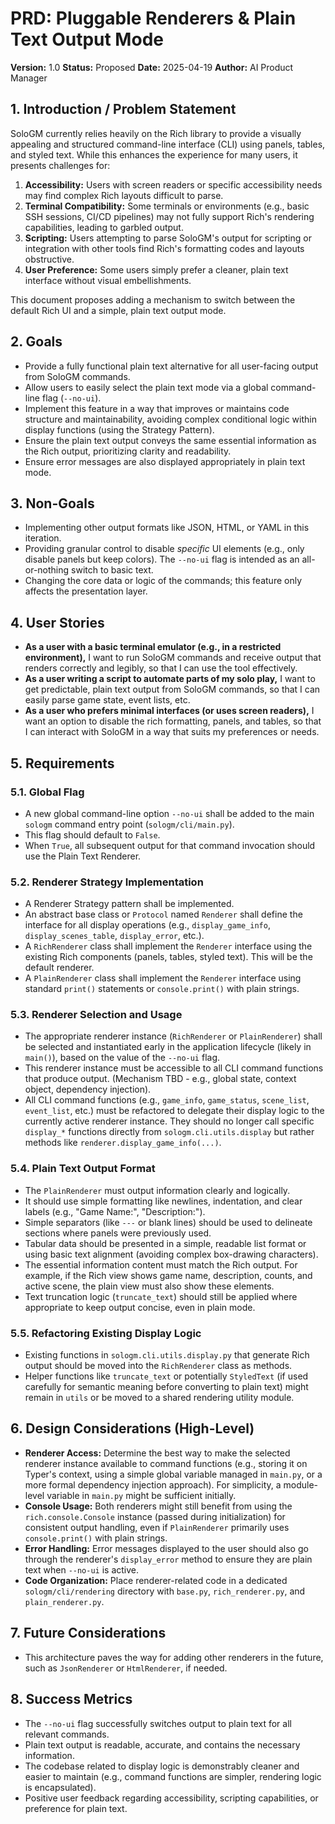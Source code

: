 # PRD: Pluggable Renderers & Plain Text Output Mode

**Version:** 1.0
**Status:** Proposed
**Date:** 2025-04-19
**Author:** AI Product Manager

## 1. Introduction / Problem Statement

SoloGM currently relies heavily on the Rich library to provide a visually appealing and structured command-line interface (CLI) using panels, tables, and styled text. While this enhances the experience for many users, it presents challenges for:

1.  **Accessibility:** Users with screen readers or specific accessibility needs may find complex Rich layouts difficult to parse.
2.  **Terminal Compatibility:** Some terminals or environments (e.g., basic SSH sessions, CI/CD pipelines) may not fully support Rich's rendering capabilities, leading to garbled output.
3.  **Scripting:** Users attempting to parse SoloGM's output for scripting or integration with other tools find Rich's formatting codes and layouts obstructive.
4.  **User Preference:** Some users simply prefer a cleaner, plain text interface without visual embellishments.

This document proposes adding a mechanism to switch between the default Rich UI and a simple, plain text output mode.

## 2. Goals

*   Provide a fully functional plain text alternative for all user-facing output from SoloGM commands.
*   Allow users to easily select the plain text mode via a global command-line flag (`--no-ui`).
*   Implement this feature in a way that improves or maintains code structure and maintainability, avoiding complex conditional logic within display functions (using the Strategy Pattern).
*   Ensure the plain text output conveys the same essential information as the Rich output, prioritizing clarity and readability.
*   Ensure error messages are also displayed appropriately in plain text mode.

## 3. Non-Goals

*   Implementing other output formats like JSON, HTML, or YAML in this iteration.
*   Providing granular control to disable *specific* UI elements (e.g., only disable panels but keep colors). The `--no-ui` flag is intended as an all-or-nothing switch to basic text.
*   Changing the core data or logic of the commands; this feature only affects the presentation layer.

## 4. User Stories

*   **As a user with a basic terminal emulator (e.g., in a restricted environment),** I want to run SoloGM commands and receive output that renders correctly and legibly, so that I can use the tool effectively.
*   **As a user writing a script to automate parts of my solo play,** I want to get predictable, plain text output from SoloGM commands, so that I can easily parse game state, event lists, etc.
*   **As a user who prefers minimal interfaces (or uses screen readers),** I want an option to disable the rich formatting, panels, and tables, so that I can interact with SoloGM in a way that suits my preferences or needs.

## 5. Requirements

### 5.1. Global Flag

*   A new global command-line option `--no-ui` shall be added to the main `sologm` command entry point (`sologm/cli/main.py`).
*   This flag should default to `False`.
*   When `True`, all subsequent output for that command invocation should use the Plain Text Renderer.

### 5.2. Renderer Strategy Implementation

*   A Renderer Strategy pattern shall be implemented.
*   An abstract base class or `Protocol` named `Renderer` shall define the interface for all display operations (e.g., `display_game_info`, `display_scenes_table`, `display_error`, etc.).
*   A `RichRenderer` class shall implement the `Renderer` interface using the existing Rich components (panels, tables, styled text). This will be the default renderer.
*   A `PlainRenderer` class shall implement the `Renderer` interface using standard `print()` statements or `console.print()` with plain strings.

### 5.3. Renderer Selection and Usage

*   The appropriate renderer instance (`RichRenderer` or `PlainRenderer`) shall be selected and instantiated early in the application lifecycle (likely in `main()`), based on the value of the `--no-ui` flag.
*   This renderer instance must be accessible to all CLI command functions that produce output. (Mechanism TBD - e.g., global state, context object, dependency injection).
*   All CLI command functions (e.g., `game_info`, `game_status`, `scene_list`, `event_list`, etc.) must be refactored to delegate their display logic to the currently active renderer instance. They should no longer call specific `display_*` functions directly from `sologm.cli.utils.display` but rather methods like `renderer.display_game_info(...)`.

### 5.4. Plain Text Output Format

*   The `PlainRenderer` must output information clearly and logically.
*   It should use simple formatting like newlines, indentation, and clear labels (e.g., "Game Name:", "Description:").
*   Simple separators (like `---` or blank lines) should be used to delineate sections where panels were previously used.
*   Tabular data should be presented in a simple, readable list format or using basic text alignment (avoiding complex box-drawing characters).
*   The essential information content must match the Rich output. For example, if the Rich view shows game name, description, counts, and active scene, the plain view must also show these elements.
*   Text truncation logic (`truncate_text`) should still be applied where appropriate to keep output concise, even in plain mode.

### 5.5. Refactoring Existing Display Logic

*   Existing functions in `sologm.cli.utils.display.py` that generate Rich output should be moved into the `RichRenderer` class as methods.
*   Helper functions like `truncate_text` or potentially `StyledText` (if used carefully for semantic meaning before converting to plain text) might remain in `utils` or be moved to a shared rendering utility module.

## 6. Design Considerations (High-Level)

*   **Renderer Access:** Determine the best way to make the selected renderer instance available to command functions (e.g., storing it on Typer's context, using a simple global variable managed in `main.py`, or a more formal dependency injection approach). For simplicity, a module-level variable in `main.py` might be sufficient initially.
*   **Console Usage:** Both renderers might still benefit from using the `rich.console.Console` instance (passed during initialization) for consistent output handling, even if `PlainRenderer` primarily uses `console.print()` with plain strings.
*   **Error Handling:** Error messages displayed to the user should also go through the renderer's `display_error` method to ensure they are plain text when `--no-ui` is active.
*   **Code Organization:** Place renderer-related code in a dedicated `sologm/cli/rendering` directory with `base.py`, `rich_renderer.py`, and `plain_renderer.py`.

## 7. Future Considerations

*   This architecture paves the way for adding other renderers in the future, such as `JsonRenderer` or `HtmlRenderer`, if needed.

## 8. Success Metrics

*   The `--no-ui` flag successfully switches output to plain text for all relevant commands.
*   Plain text output is readable, accurate, and contains the necessary information.
*   The codebase related to display logic is demonstrably cleaner and easier to maintain (e.g., command functions are simpler, rendering logic is encapsulated).
*   Positive user feedback regarding accessibility, scripting capabilities, or preference for plain text.
```
